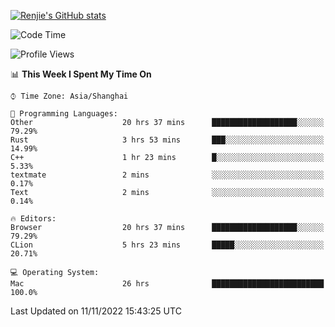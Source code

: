 [![Renjie's GitHub stats](https://github-readme-stats.vercel.app/api?username=liurenjie1024&show_icons=true&theme=chartreuse-dark)](https://github.com/anuraghazra/github-readme-stats)

<!--START_SECTION:waka-->
![Code Time](http://img.shields.io/badge/Code%20Time-319%20hrs%2042%20mins-blue)

![Profile Views](http://img.shields.io/badge/Profile%20Views-26-blue)

📊 **This Week I Spent My Time On** 

```text
⌚︎ Time Zone: Asia/Shanghai

💬 Programming Languages: 
Other                    20 hrs 37 mins      ███████████████████░░░░░░   79.29% 
Rust                     3 hrs 53 mins       ███░░░░░░░░░░░░░░░░░░░░░░   14.99% 
C++                      1 hr 23 mins        █░░░░░░░░░░░░░░░░░░░░░░░░   5.33% 
textmate                 2 mins              ░░░░░░░░░░░░░░░░░░░░░░░░░   0.17% 
Text                     2 mins              ░░░░░░░░░░░░░░░░░░░░░░░░░   0.14%

🔥 Editors: 
Browser                  20 hrs 37 mins      ███████████████████░░░░░░   79.29% 
CLion                    5 hrs 23 mins       █████░░░░░░░░░░░░░░░░░░░░   20.71%

💻 Operating System: 
Mac                      26 hrs              █████████████████████████   100.0%

```


 Last Updated on 11/11/2022 15:43:25 UTC
<!--END_SECTION:waka-->

